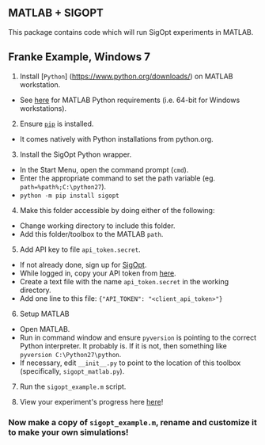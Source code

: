## MATLAB + SIGOPT

This package contains code which will run SigOpt experiments in MATLAB.

## Franke Example, Windows 7

1. Install [`Python`] (https://www.python.org/downloads/) on MATLAB workstation.
  - See [here](https://www.mathworks.com/help/matlab/matlab_external/system-requirements-for-matlab-engine-for-python.html) for MATLAB Python requirements (i.e. 64-bit for Windows workstations).

2. Ensure [`pip`](https://pip.pypa.io/en/stable/installing/) is installed. 
  - It comes natively with Python installations from python.org.

3. Install the SigOpt Python wrapper.
  - In the Start Menu, open the command prompt (`cmd`).
  - Enter the appropriate command to set the path variable (eg. `path=%path%;C:\python27`).
  - `python -m pip install sigopt`

4. Make this folder accessible by doing either of the following:
  - Change working directory to include this folder.
  - Add this folder/toolbox to the MATLAB `path`.

5. Add API key to file `api_token.secret`. 
  - If not already done, sign up for [SigOpt](www.sigopt.com).
  - While logged in, copy your API token from [here](https://sigopt.com/docs/overview/python).
  - Create a text file with the name `api_token.secret` in the working directory.
  - Add one line to this file: `{"API_TOKEN": "<client_api_token>"}`

6. Setup MATLAB

  - Open MATLAB.
  - Run in command window and ensure `pyversion` is pointing to the correct Python interpreter. It probably is. If it is not, then something like `pyversion C:\Python27\python`.
  - If necessary, edit `__init__.py` to point to the location of this toolbox (specifically, `sigopt_matlab.py`).

7. Run the `sigopt_example.m` script.

8. View your experiment's progress here [here](www.sigopt.com/experiments)!

### Now make a copy of `sigopt_example.m`, rename and customize it to make your own simulations! 